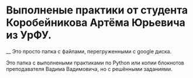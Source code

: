 # Выполненые практики от студента Коробейникова Артёма Юрьевича из УрФУ.
__
Это просто папка с файлами, перегруженными с google диска.

Это папка с выполнеными практиками по Python или копии блокнотов преподавателя Вадима Вадимовича, но с решёнными заданиями.

